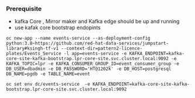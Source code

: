 ### Prerequisite
- kafka Core , Mirror maker and Kafka edge should be up and running
- use kafak core bootstrap endopints

```
oc new-app --name events-service --as-deployment-config python:3.8~https://github.com/red-hat-data-services/jumpstart-library#ksingh-tf-v1 --context-dir=pattern2-licence-plates/Events_Service -l app=events-service -e KAFKA_ENDPOINT=kafka-core-site-kafka-bootstrap.lpr-core-site.svc.cluster.local:9092 -e KAFKA_TOPIC=lpr -e KAFKA_CONSUMER_GROUP_ID=event_consumer_group -e DB_USER=dbadmin -e DB_PASSWORD='HT@1202k' -e DB_HOST=postgresql DB_NAME=pgdb -e TABLE_NAME=event

oc set env dc/events-service  -e KAFKA_ENDPOINT=kafka-core-site-kafka-bootstrap.lpr-core-site.svc.cluster.local:9092 

```